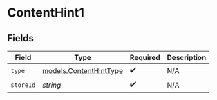 # ContentHint1


## Fields

| Field                                                  | Type                                                   | Required                                               | Description                                            |
| ------------------------------------------------------ | ------------------------------------------------------ | ------------------------------------------------------ | ------------------------------------------------------ |
| `type`                                                 | [models.ContentHintType](../models/contenthinttype.md) | :heavy_check_mark:                                     | N/A                                                    |
| `storeId`                                              | *string*                                               | :heavy_check_mark:                                     | N/A                                                    |
